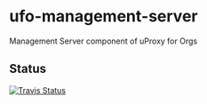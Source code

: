 # ufo-management-server

Management Server component of uProxy for Orgs

## Status

[![Travis Status](https://travis-ci.org/uProxy/ufo-management-server.svg)](https://travis-ci.org/uProxy/ufo-management-server)
